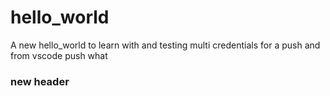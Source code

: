 # hello_world
A new hello_world to learn with
and testing multi credentials
for a push
and from vscode
push what 

### new header

